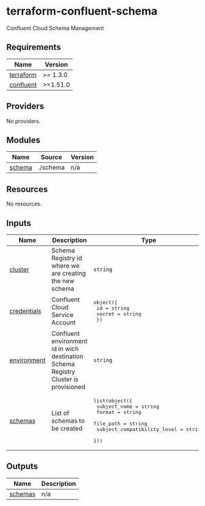 # terraform-confluent-schema
Confluent Cloud Schema Management

<!-- BEGIN_TF_DOCS -->
## Requirements

| Name | Version |
|------|---------|
| <a name="requirement_terraform"></a> [terraform](#requirement\_terraform) | >= 1.3.0 |
| <a name="requirement_confluent"></a> [confluent](#requirement\_confluent) | >=1.51.0 |

## Providers

No providers.

## Modules

| Name | Source | Version |
|------|--------|---------|
| <a name="module_schema"></a> [schema](#module\_schema) | ./schema | n/a |

## Resources

No resources.

## Inputs

| Name | Description | Type | Default | Required |
|------|-------------|------|---------|:--------:|
| <a name="input_cluster"></a> [cluster](#input\_cluster) | Schema Registry id where we are creating the new schema | `string` | n/a | yes |
| <a name="input_credentials"></a> [credentials](#input\_credentials) | Confluent Cloud Service Account | <pre>object({<br>    id     = string<br>    secret = string<br>  })</pre> | n/a | yes |
| <a name="input_environment"></a> [environment](#input\_environment) | Confluent environment id in wich destination Schema Registry Cluster is provisioned | `string` | n/a | yes |
| <a name="input_schemas"></a> [schemas](#input\_schemas) | List of schemas to be created | <pre>list(object({<br>    subject_name                = string<br>    format                      = string<br>    file_path                   = string<br>    subject_compatibility_level = string<br>  }))</pre> | n/a | yes |

## Outputs

| Name | Description |
|------|-------------|
| <a name="output_schemas"></a> [schemas](#output\_schemas) | n/a |
<!-- END_TF_DOCS -->